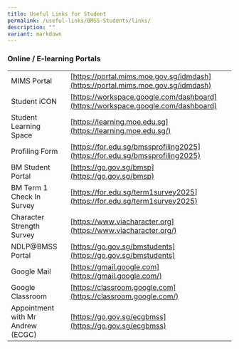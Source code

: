 ```yaml
---
title: Useful Links for Student
permalink: /useful-links/BMSS-Students/links/
description: ""
variant: markdown
---
```

###  Online / E-learning Portals

|  |  |
|---|---|
| MIMS Portal | [https://portal.mims.moe.gov.sg/idmdash](https://portal.mims.moe.gov.sg/idmdash) |
| Student iCON | [https://workspace.google.com/dashboard](https://workspace.google.com/dashboard) |
| Student Learning Space | [https://learning.moe.edu.sg](https://learning.moe.edu.sg/) |
| Profiling Form | [https://for.edu.sg/bmssprofiling2025](https://for.edu.sg/bmssprofiling2025) |
| BM Student Portal | [https://go.gov.sg/bmsp](https://go.gov.sg/bmsp) |
| BM Term 1 Check In Survey | [https://for.edu.sg/term1survey2025](https://for.edu.sg/term1survey2025) |
| Character Strength Survey | [https://www.viacharacter.org](https://www.viacharacter.org/) |
| NDLP@BMSS Portal | [https://go.gov.sg/bmstudents](https://go.gov.sg/bmstudents) |
| Google Mail | [https://gmail.google.com](https://gmail.google.com/) |
| Google Classroom | [https://classroom.google.com](https://classroom.google.com/) |
| Appointment with Mr Andrew (ECGC) | [https://go.gov.sg/ecgbmss](https://go.gov.sg/ecgbmss) |